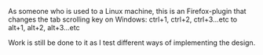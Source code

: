 As someone who is used to a Linux machine, this is an Firefox-plugin that changes the tab scrolling key
on Windows:  ctrl+1, ctrl+2, ctrl+3...etc to alt+1, alt+2,
   alt+3...etc

Work is still be done to it as I test different ways of
implementing the design.

